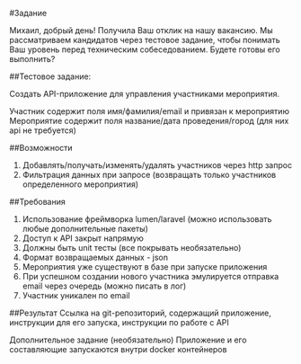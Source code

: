 #Задание


Михаил, добрый день!
Получила Ваш отклик на нашу вакансию. 
Мы рассматриваем кандидатов через тестовое задание, чтобы понимать Ваш уровень перед техническим собеседованием.
Будете готовы его выполнить?

 

##Тестовое задание: 

Создать API-приложение для управления участниками мероприятия.

Участник содержит поля имя/фамилия/email и привязан к мероприятию
Мероприятие содержит поля название/дата проведения/город (для них api не требуется)

##Возможности

1.    Добавлять/получать/изменять/удалять участников через http запрос
2.    Фильтрация данных при запросе (возвращать только участников определенного мероприятия)

##Требования

1.    Использование фреймворка lumen/laravel (можно использовать любые дополнительные пакеты)
2.    Доступ к API закрыт напрямую
3.    Должны быть unit тесты (все покрывать необязательно)
4.    Формат возвращаемых данных - json
5.    Мероприятия уже существуют в базе при запуске приложения
6.    При успешном создании нового участника эмулируется отправка email через очередь (можно писать в лог)
7.    Участник уникален по email

##Результат
Ссылка на git-репозиторий, содержащий приложение, инструкции для его запуска, инструкции по работе с API

Дополнительное задание (необязательно)
Приложение и его составляющие запускаются внутри docker контейнеров


 

 

 



